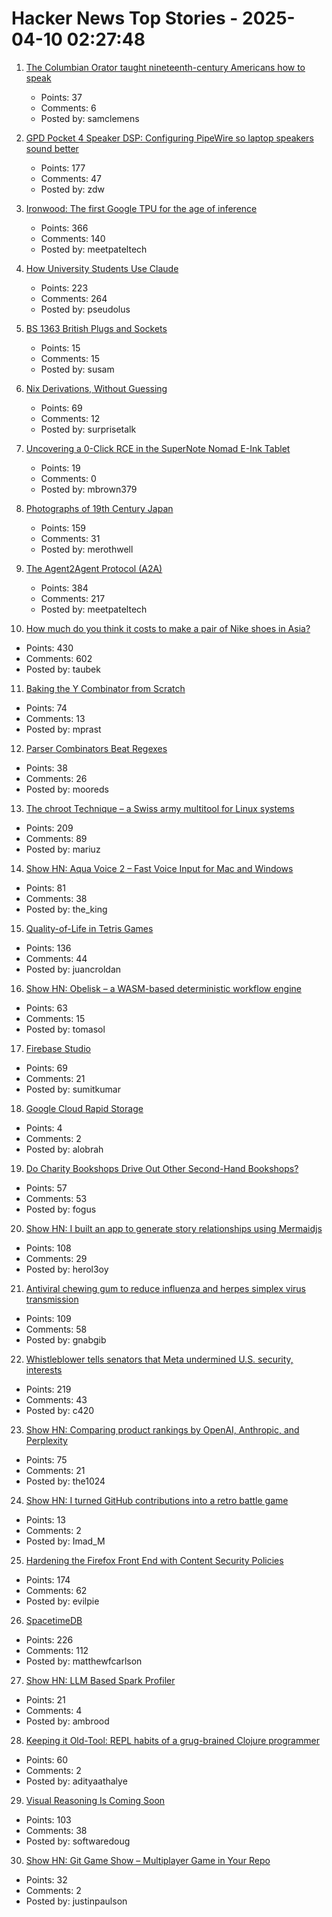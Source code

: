 # Hacker News Top Stories - 2025-04-10 02:27:48

1. [The Columbian Orator taught nineteenth-century Americans how to speak](https://www.neh.gov/article/columbian-orator-taught-nineteenth-century-americans-how-speak)
   - Points: 37
   - Comments: 6
   - Posted by: samclemens

2. [GPD Pocket 4 Speaker DSP: Configuring PipeWire so laptop speakers sound better](https://kittenlabs.de/blog/2025/04/06/gpd-pocket-4-speaker-dsp/)
   - Points: 177
   - Comments: 47
   - Posted by: zdw

3. [Ironwood: The first Google TPU for the age of inference](https://blog.google/products/google-cloud/ironwood-tpu-age-of-inference/)
   - Points: 366
   - Comments: 140
   - Posted by: meetpateltech

4. [How University Students Use Claude](https://www.anthropic.com/news/anthropic-education-report-how-university-students-use-claude)
   - Points: 223
   - Comments: 264
   - Posted by: pseudolus

5. [BS 1363 British Plugs and Sockets](https://www.plugsocketmuseum.nl/British1.html)
   - Points: 15
   - Comments: 15
   - Posted by: susam

6. [Nix Derivations, Without Guessing](https://bernsteinbear.com/blog/nix-by-hand/)
   - Points: 69
   - Comments: 12
   - Posted by: surprisetalk

7. [Uncovering a 0-Click RCE in the SuperNote Nomad E-Ink Tablet](https://www.prizmlabs.io/post/remote-rootkits-uncovering-a-0-click-rce-in-the-supernote-nomad-e-ink-tablet)
   - Points: 19
   - Comments: 0
   - Posted by: mbrown379

8. [Photographs of 19th Century Japan](https://cosmographia.substack.com/p/photographs-of-old-japan)
   - Points: 159
   - Comments: 31
   - Posted by: merothwell

9. [The Agent2Agent Protocol (A2A)](https://developers.googleblog.com/en/a2a-a-new-era-of-agent-interoperability/)
   - Points: 384
   - Comments: 217
   - Posted by: meetpateltech

10. [How much do you think it costs to make a pair of Nike shoes in Asia?](https://twitter.com/dieworkwear/status/1909741170953273353)
   - Points: 430
   - Comments: 602
   - Posted by: taubek

11. [Baking the Y Combinator from Scratch](https://the-nerve-blog.ghost.io/baking-the-y-combinator-from-scratch-part-1/)
   - Points: 74
   - Comments: 13
   - Posted by: mprast

12. [Parser Combinators Beat Regexes](https://entropicthoughts.com/parser-combinators-beat-regexes)
   - Points: 38
   - Comments: 26
   - Posted by: mooreds

13. [The chroot Technique – a Swiss army multitool for Linux systems](https://livesys.se/posts/the-chroot-technique/)
   - Points: 209
   - Comments: 89
   - Posted by: mariuz

14. [Show HN: Aqua Voice 2 – Fast Voice Input for Mac and Windows](https://withaqua.com)
   - Points: 81
   - Comments: 38
   - Posted by: the_king

15. [Quality-of-Life in Tetris Games](https://jcarlosroldan.com/post/355)
   - Points: 136
   - Comments: 44
   - Posted by: juancroldan

16. [Show HN: Obelisk – a WASM-based deterministic workflow engine](https://obeli.sk/)
   - Points: 63
   - Comments: 15
   - Posted by: tomasol

17. [Firebase Studio](https://firebase.studio)
   - Points: 69
   - Comments: 21
   - Posted by: sumitkumar

18. [Google Cloud Rapid Storage](https://cloud.google.com/blog/products/compute/whats-new-with-ai-hypercomputer)
   - Points: 4
   - Comments: 2
   - Posted by: alobrah

19. [Do Charity Bookshops Drive Out Other Second-Hand Bookshops?](http://wormwoodiana.blogspot.com/2025/04/do-charity-bookshops-drive-out-other.html)
   - Points: 57
   - Comments: 53
   - Posted by: fogus

20. [Show HN: I built an app to generate story relationships using Mermaidjs](https://github.com/herol3oy/austen)
   - Points: 108
   - Comments: 29
   - Posted by: herol3oy

21. [Antiviral chewing gum to reduce influenza and herpes simplex virus transmission](https://penntoday.upenn.edu/news/penn-dental-antiviral-chewing-gum-reduce-influenza-and-herpes-simplex-virus-transmission)
   - Points: 109
   - Comments: 58
   - Posted by: gnabgib

22. [Whistleblower tells senators that Meta undermined U.S. security, interests](https://thehill.com/homenews/senate/5241043-meta-executives-undermine-national-security/)
   - Points: 219
   - Comments: 43
   - Posted by: c420

23. [Show HN: Comparing product rankings by OpenAI, Anthropic, and Perplexity](https://productrank.ai/)
   - Points: 75
   - Comments: 21
   - Posted by: the1024

24. [Show HN: I turned GitHub contributions into a retro battle game](https://epicdevbattlesofhistory.com)
   - Points: 13
   - Comments: 2
   - Posted by: Imad_M

25. [Hardening the Firefox Front End with Content Security Policies](https://attackanddefense.dev/2025/04/09/hardening-the-firefox-frontend-with-content-security-policies.html)
   - Points: 174
   - Comments: 62
   - Posted by: evilpie

26. [SpacetimeDB](https://spacetimedb.com/)
   - Points: 226
   - Comments: 112
   - Posted by: matthewfcarlson

27. [Show HN: LLM Based Spark Profiler](https://datasre.ai/)
   - Points: 21
   - Comments: 4
   - Posted by: ambrood

28. [Keeping it Old-Tool: REPL habits of a grug-brained Clojure programmer](https://www.evalapply.org/posts/demo-clojure-workflow-scicloj/index.html)
   - Points: 60
   - Comments: 2
   - Posted by: adityaathalye

29. [Visual Reasoning Is Coming Soon](http://arcturus-labs.com/blog/2025/03/31/visual-reasoning-is-coming-soon/)
   - Points: 103
   - Comments: 38
   - Posted by: softwaredoug

30. [Show HN: Git Game Show – Multiplayer Game in Your Repo](https://justinpaulson.github.io/git_game_show/)
   - Points: 32
   - Comments: 2
   - Posted by: justinpaulson

